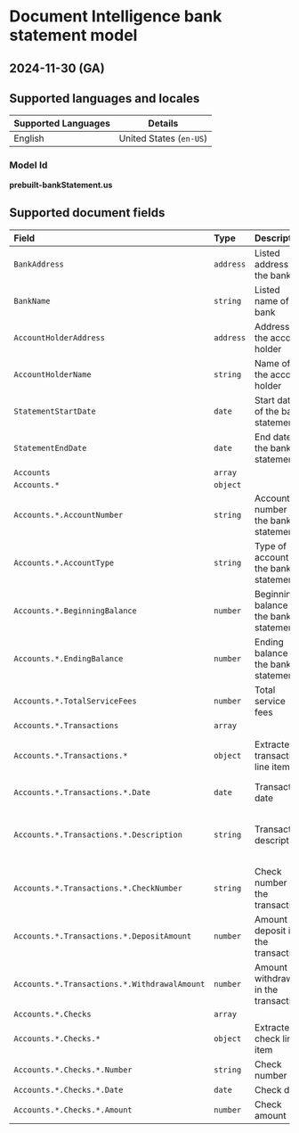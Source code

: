 # Document Intelligence bank statement model

## 2024-11-30 (GA)

## Supported languages and locales

| Supported Languages | Details |
|:--------------------|:-------:|
|English|United States (`en-US`)|

### Model Id

**prebuilt-bankStatement.us**

## Supported document fields

| Field | Type | Description | Example |
|:------|:-----|:------------|:--------|
|`BankAddress`|`address`|Listed address of the bank|123 Main St, Redmond, WA 98052|
|`BankName`|`string`|Listed name of the bank|Contoso Bank|
|`AccountHolderAddress`|`address`|Address of the account holder|456 Main St, Redmond, WA 98052|
|`AccountHolderName`|`string`|Name of the account holder|JOHN DEO|
|`StatementStartDate`|`date`|Start date of the bank statement|July 01, 2017|
|`StatementEndDate`|`date`|End date of the bank statement|July 31, 2017|
|`Accounts`|`array`|||
|`Accounts.*`|`object`|||
|`Accounts.*.AccountNumber`|`string`|Account number on the bank statement|987-654-3210|
|`Accounts.*.AccountType`|`string`|Type of account on the bank statement|Checking|
|`Accounts.*.BeginningBalance`|`number`|Beginning balance on the bank statement|$1488.03|
|`Accounts.*.EndingBalance`|`number`|Ending balance on the bank statement|$1488.03|
|`Accounts.*.TotalServiceFees`|`number`|Total service fees|$0.00|
|`Accounts.*.Transactions`|`array`|||
|`Accounts.*.Transactions.*`|`object`|Extracted transaction line item|07/17<br>OnlineTransfer From Chk...6609 ||
|`Accounts.*.Transactions.*.Date`|`date`|Transaction date|07/17|
|`Accounts.*.Transactions.*.Description`|`string`|Transaction description|OnlineTransfer From Chk...6609 Transaction#: 6373187418|
|`Accounts.*.Transactions.*.CheckNumber`|`string`|Check number of the transaction|6609|
|`Accounts.*.Transactions.*.DepositAmount`|`number`|Amount of deposit in the transaction|$1500.00|
|`Accounts.*.Transactions.*.WithdrawalAmount`|`number`|Amount of withdrawal in the transaction|$1500.00|
|`Accounts.*.Checks`|`array`|||
|`Accounts.*.Checks.*`|`object`|Extracted check line item|7175<br>03/11<br>$150.00|
|`Accounts.*.Checks.*.Number`|`string`|Check number|7175|
|`Accounts.*.Checks.*.Date`|`date`|Check date|03/11|
|`Accounts.*.Checks.*.Amount`|`number`|Check amount|$150.00|